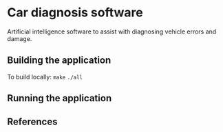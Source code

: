 # Car diagnosis software

Artificial intelligence software to assist with diagnosing vehicle errors and damage. 

## Building the application

To build locally: 
`make`
`./all`


## Running the application

## References 

